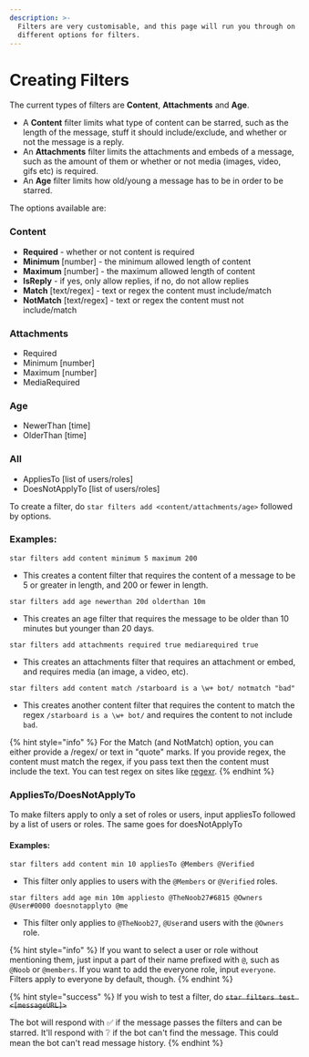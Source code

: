 ```yaml
---
description: >-
  Filters are very customisable, and this page will run you through on the many
  different options for filters.
---
```


# Creating Filters

The current types of filters are **Content**, **Attachments** and **Age**. 

* A **Content** filter limits what type of content can be starred, such as the length of the message, stuff it should include/exclude, and whether or not the message is a reply.
* An **Attachments** filter limits the attachments and embeds of a message, such as the amount of them or whether or not media \(images, video, gifs etc\) is required.
* An **Age** filter limits how old/young a message has to be in order to be starred.

The options available are:

### Content

* **Required** - whether or not content is required
* **Minimum** \[number\] - the minimum allowed length of content
* **Maximum** \[number\] - the maximum allowed length of content
* **IsReply** - if yes, only allow replies, if no, do not allow replies
* **Match** \[text/regex\] - text or regex the content must include/match
* **NotMatch** \[text/regex\] - text or regex the content must not include/match

### Attachments

* Required
* Minimum \[number\]
* Maximum \[number\]
* MediaRequired

### Age

* NewerThan \[time\]
* OlderThan \[time\]

### All

* AppliesTo \[list of users/roles\]
* DoesNotApplyTo \[list of users/roles\]

To create a filter, do `star filters add <content/attachments/age>` followed by options.



### Examples:

`star filters add content minimum 5 maximum 200`

* This creates a content filter that requires the content of a message to be 5 or greater in length, and 200 or fewer in length.

`star filters add age newerthan 20d olderthan 10m`

* This creates an age filter that requires the message to be older than 10 minutes but younger than 20 days.

`star filters add attachments required true mediarequired true`

* This creates an attachments filter that requires an attachment or embed, and requires media \(an image, a video, etc\).

`star filters add content match /starboard is a \w+ bot/ notmatch "bad"`

* This creates another content filter that requires the content to match the regex `/starboard is a \w+ bot/` and requires the content to not include `bad`.

{% hint style="info" %}
For the Match \(and NotMatch\) option, you can either provide a /regex/ or text in "quote" marks. If you provide regex, the content must match the regex, if you pass text then the content must include the text. You can test regex on sites like [regexr](https://regexr.com).
{% endhint %}



### AppliesTo/DoesNotApplyTo

To make filters apply to only a set of roles or users, input appliesTo followed by a list of users or roles. The same goes for doesNotApplyTo

#### Examples:

`star filters add content min 10 appliesTo @Members @Verified`

* This filter only applies to users with the `@Members` or `@Verified` roles.

`star filters add age min 10m appliesto @TheNoob27#6815 @Owners @User#0000 doesnotapplyto @me`

* This filter only applies to `@TheNoob27`, `@User`and users with the `@Owners` role.

{% hint style="info" %}
If you want to select a user or role without mentioning them, just input a part of their name prefixed with `@`, such as `@Noob` or `@members`. If you want to add the everyone role, input `everyone`. Filters apply to everyone by default, though.
{% endhint %}

{% hint style="success" %}
If you wish to test a filter, do ~~`star filters test <[messageURL]>`~~

The bot will respond with ✅ if the message passes the filters and can be starred. It'll respond with ❔ if the bot can't find the message. This could mean the bot can't read message history.
{% endhint %}


